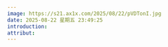 ```yaml
---
image: https://s21.ax1x.com/2025/08/22/pVDTonI.jpg
date: 2025-08-22 星期五 23:49:25
introduction:
attribut:
---
```

